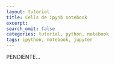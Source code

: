 ```yaml
---
layout: tutorial
title: Cells de ipynb notebook
excerpt:
search_omit: false
categories: tutorial, python, notebook
tags: ipython, notebook, jupyter
---
```

PENDIENTE...
